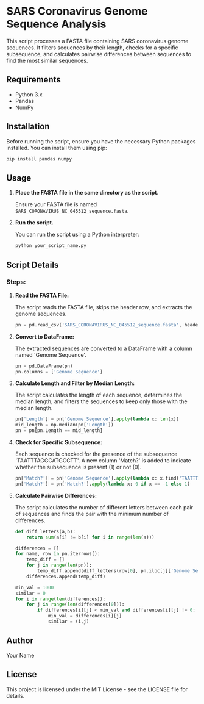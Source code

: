 # SARS Coronavirus Genome Sequence Analysis

This script processes a FASTA file containing SARS coronavirus genome sequences. It filters sequences by their length, checks for a specific subsequence, and calculates pairwise differences between sequences to find the most similar sequences.

## Requirements

- Python 3.x
- Pandas
- NumPy

## Installation

Before running the script, ensure you have the necessary Python packages installed. You can install them using pip:

```bash
pip install pandas numpy
```

## Usage

1. **Place the FASTA file in the same directory as the script.**

   Ensure your FASTA file is named `SARS_CORONAVIRUS_NC_045512_sequence.fasta`.

2. **Run the script.**

   You can run the script using a Python interpreter:

   ```bash
   python your_script_name.py
   ```

## Script Details

### Steps:

1. **Read the FASTA File:**

   The script reads the FASTA file, skips the header row, and extracts the genome sequences.

   ```python
   pn = pd.read_csv('SARS_CORONAVIRUS_NC_045512_sequence.fasta', header = None)[1:][0]
   ```

2. **Convert to DataFrame:**

   The extracted sequences are converted to a DataFrame with a column named 'Genome Sequence'.

   ```python
   pn = pd.DataFrame(pn)
   pn.columns = ['Genome Sequence']
   ```

3. **Calculate Length and Filter by Median Length:**

   The script calculates the length of each sequence, determines the median length, and filters the sequences to keep only those with the median length.

   ```python
   pn['Length'] = pn['Genome Sequence'].apply(lambda x: len(x))
   mid_length = np.median(pn['Length'])
   pn = pn[pn.Length == mid_length]
   ```

4. **Check for Specific Subsequence:**

   Each sequence is checked for the presence of the subsequence 'TAATTTAGGCATGCCTT'. A new column 'Match?' is added to indicate whether the subsequence is present (1) or not (0).

   ```python
   pn['Match?'] = pn['Genome Sequence'].apply(lambda x: x.find('TAATTTAGGCATGCCTT'))
   pn['Match?'] = pn['Match?'].apply(lambda x: 0 if x == -1 else 1)
   ```

5. **Calculate Pairwise Differences:**

   The script calculates the number of different letters between each pair of sequences and finds the pair with the minimum number of differences.

   ```python
   def diff_letters(a,b):
       return sum(a[i] != b[i] for i in range(len(a)))

   differences = []
   for name, row in pn.iterrows():
       temp_diff = []
       for j in range(len(pn)):
           temp_diff.append(diff_letters(row[0], pn.iloc[j]['Genome Sequence']))
       differences.append(temp_diff) 

   min_val = 1000
   similar = 0
   for i in range(len(differences)):
       for j in range(len(differences[0])):
           if differences[i][j] < min_val and differences[i][j] != 0:
               min_val = differences[i][j]
               similar = (i,j)
   ```

## Author

Your Name

## License

This project is licensed under the MIT License - see the LICENSE file for details.

